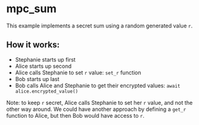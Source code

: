 # mpc_sum

This example implements a secret sum using a random
generated value `r`.

## How it works:

- Stephanie starts up first
- Alice starts up second
- Alice calls Stephanie to set `r` value: `set_r` function
- Bob starts up last
- Bob calls Alice and Stephanie to get their
encrypted values: `await alice.encrypted_value()`

Note: to keep `r` secret, Alice calls Stephanie to
set her `r` value, and not the other way around. 
We could have another approach by defining a
`get_r` function to Alice, but then Bob would 
have access to `r`.